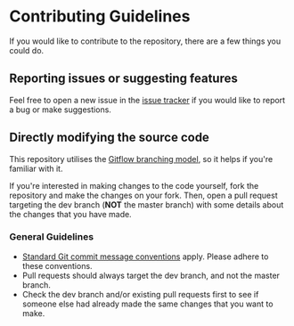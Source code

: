 # Contributing Guidelines

If you would like to contribute to the repository, there are a few things you could do.

## Reporting issues or suggesting features

Feel free to open a new issue in the [issue tracker](https://github.com/pyrox18/Pyrox.BlazorComponents.DataGrid/issues) if you would like to report a bug or make suggestions.

## Directly modifying the source code

This repository utilises the [Gitflow branching model](https://nvie.com/posts/a-successful-git-branching-model/), so it helps if you're familiar with it.

If you're interested in making changes to the code yourself, fork the repository and make the changes on your fork. Then, open a pull request targeting the dev branch (**NOT** the master branch) with some details about the changes that you have made.

### General Guidelines

- [Standard Git commit message conventions](https://chris.beams.io/posts/git-commit/) apply. Please adhere to these conventions.
- Pull requests should always target the dev branch, and not the master branch.
- Check the dev branch and/or existing pull requests first to see if someone else had already made the same changes that you want to make.